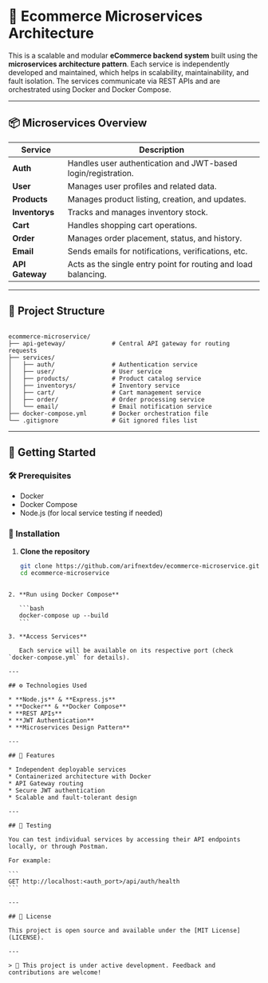 # 🛒 Ecommerce Microservices Architecture

This is a scalable and modular **eCommerce backend system** built using the **microservices architecture pattern**. Each service is independently developed and maintained, which helps in scalability, maintainability, and fault isolation. The services communicate via REST APIs and are orchestrated using Docker and Docker Compose.

---

## 📦 Microservices Overview

| Service         | Description                                                    |
| --------------- | -------------------------------------------------------------- |
| **Auth**        | Handles user authentication and JWT-based login/registration.  |
| **User**        | Manages user profiles and related data.                        |
| **Products**    | Manages product listing, creation, and updates.                |
| **Inventorys**  | Tracks and manages inventory stock.                            |
| **Cart**        | Handles shopping cart operations.                              |
| **Order**       | Manages order placement, status, and history.                  |
| **Email**       | Sends emails for notifications, verifications, etc.            |
| **API Gateway** | Acts as the single entry point for routing and load balancing. |

---

## 🧱 Project Structure

```

ecommerce-microservice/
├── api-geteway/             # Central API gateway for routing requests
├── services/
│   ├── auth/                # Authentication service
│   ├── user/                # User service
│   ├── products/            # Product catalog service
│   ├── inventorys/          # Inventory service
│   ├── cart/                # Cart management service
│   ├── order/               # Order processing service
│   └── email/               # Email notification service
├── docker-compose.yml       # Docker orchestration file
└── .gitignore               # Git ignored files list

```

---

## 🚀 Getting Started

### 🛠 Prerequisites

- Docker
- Docker Compose
- Node.js (for local service testing if needed)

### 🔧 Installation

1. **Clone the repository**
   ```bash
   git clone https://github.com/arifnextdev/ecommerce-microservice.git
   cd ecommerce-microservice
   ```

````

2. **Run using Docker Compose**

   ```bash
   docker-compose up --build
   ```

3. **Access Services**

   Each service will be available on its respective port (check `docker-compose.yml` for details).

---

## ⚙️ Technologies Used

* **Node.js** & **Express.js**
* **Docker** & **Docker Compose**
* **REST APIs**
* **JWT Authentication**
* **Microservices Design Pattern**

---

## 📌 Features

* Independent deployable services
* Containerized architecture with Docker
* API Gateway routing
* Secure JWT authentication
* Scalable and fault-tolerant design

---

## 🧪 Testing

You can test individual services by accessing their API endpoints locally, or through Postman.

For example:

```
GET http://localhost:<auth_port>/api/auth/health
```

---

## 📝 License

This project is open source and available under the [MIT License](LICENSE).

---

> 🚧 This project is under active development. Feedback and contributions are welcome!


````

